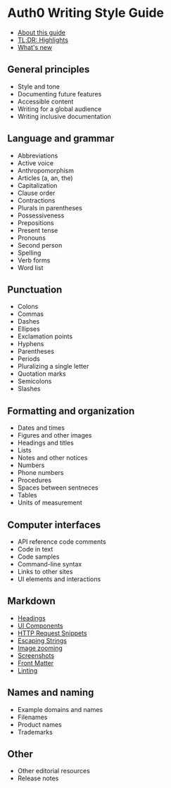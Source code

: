 # Auth0 Writing Style Guide

* [About this guide](/styleguide/about-this-guide)
* [TL;DR: Highlights](/styleguide/highlights)
* [What's new](/styleguide/whats-new)

## General principles

* Style and tone
* Documenting future features
* Accessible content
* Writing for a global audience
* Writing inclusive documentation

## Language and grammar

* Abbreviations
* Active voice
* Anthropomorphism
* Articles (a, an, the)
* Capitalization
* Clause order
* Contractions
* Plurals in parentheses
* Possessiveness
* Prepositions
* Present tense
* Pronouns
* Second person
* Spelling
* Verb forms
* Word list

## Punctuation

* Colons
* Commas
* Dashes
* Ellipses
* Exclamation points
* Hyphens
* Parentheses
* Periods
* Pluralizing a single letter
* Quotation marks
* Semicolons
* Slashes

## Formatting and organization

* Dates and times
* Figures and other images
* Headings and titles
* Lists
* Notes and other notices
* Numbers
* Phone numbers
* Procedures
* Spaces between sentneces
* Tables
* Units of measurement

## Computer interfaces

* API reference code comments
* Code in text
* Code samples
* Command-line syntax
* Links to other sites
* UI elements and interactions

## Markdown

* [Headings](/styleguide/formatting-and-organization/markdown#headings)
* [UI Components](/styleguide/formatting-and-organization/markdown#ui-components)
* [HTTP Request Snippets](/styleguide/formatting-and-organization/markdown#http-request-snippets)
* [Escaping Strings](/styleguide/formatting-and-organization/markdown#escaping-strings)
* [Image zooming](/styleguide/formatting-and-organization/markdown#image-zooming)
* [Screenshots](/styleguide/formatting-and-organization/markdown#screenshots)
* [Front Matter](/styleguide/formatting-and-organization/markdown#front-matter)
* [Linting](/styleguide/formatting-and-organization/markdown#linting)

## Names and naming

* Example domains and names
* Filenames
* Product names
* Trademarks

## Other

* Other editorial resources
* Release notes


